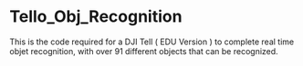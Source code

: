 # Tello_Obj_Recognition
This is the code required for a DJI Tell ( EDU Version ) to complete real time objet recognition, with over 91 different objects that can be recognized. 
